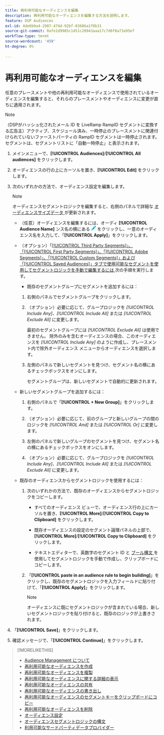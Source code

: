 ```yaml
---
title: 再利用可能なオーディエンスを編集
description: 再利用可能なオーディエンスを編集する方法を説明します。
feature: DSP Audiences
exl-id: 4de6b9a4-2907-474d-92bf-83686a1f0b31
source-git-commit: 0afe1d9985c1451c28943aaa17c7d6f8a73a95ef
workflow-type: tm+mt
source-wordcount: '459'
ht-degree: 0%

---
```


# 再利用可能なオーディエンスを編集

任意のプレースメントや他の再利用可能なオーディエンスで使用されているオーディエンスを編集すると、それらのプレースメントやオーディエンスに変更が直ちに適用されます。<!-- verify -->

>[!NOTE]
>
>（DSPがハッシュ化されたメール ID を LiveRamp RampID セグメントに変換する広告主）アクティブ、スケジュール済み、一時停止のプレースメントに関連付けられていないファーストパーティの RampID セグメントは一時停止されます。 セグメントは、セグメントリストに「自動一時停止」と表示されます。

1. メインメニューで、**[!UICONTROL Audiences]**/**[!UICONTROL All audiences]** をクリックします。

1. オーディエンスの行の上にカーソルを置き、**[!UICONTROL Edit]** をクリックします。

1. 次のいずれかの方法で、オーディエンス設定を編集します。

   >[!NOTE]
   >
   >オーディエンスセグメントロジックを編集すると、右側のパネルで詳細な [ オーディエンスサイズデータ ](audience-about.md) が更新されます。

   * （任意）オーディエンスを編集するには、オーディ **[!UICONTROL Audience Name]** ンス名の横にある ![ 編集 ](/help/dsp/assets/edit.png) をクリックし、一意のオーディエンス名を入力して、「**[!UICONTROL Apply]**」をクリックします。

   * （オプション）「[[!UICONTROL Third Party Segments]」、「[!UICONTROL First Party Segments]」、「[!UICONTROL Adobe Segments]」、「[!UICONTROL Custom Segments]」および「[!UICONTROL Saved Audiences]」タブで使用可能なセグメントを使用してセグメントロジックを手動で編集するには ](audience-settings.md) 次の手順を実行します。

      * 既存のセグメントグループにセグメントを追加するには：

      1. 右側のパネルでセグメントグループをクリックします。

      1. （オプション）必要に応じて、グループロジックを *[!UICONTROL Include Any]*、*[!UICONTROL Include All]* または *[!UICONTROL Exclude All]* に変更します。

         最初のセグメントグループには *[!UICONTROL Exclude All]* は使用できません。 除外のみを含むオーディエンスの場合、このオーディエンスを *[!UICONTROL Include Any]* のように作成し、プレースメント内で除外オーディエンス メニューからオーディエンスを選択します。

      1. 左側のパネルで新しいセグメントを見つけ、セグメント名の横にあるチェックボックスをオンにします。

         セグメントグループは、新しいセグメントで自動的に更新されます。

   * 新しいセグメントグループを追加するには：

      1. 右側のパネルで「**[!UICONTROL + New Group]**」をクリックします。

      1. （オプション）必要に応じて、前のグループと新しいグループの間のロジックを *[!UICONTROL And]* または *[!UICONTROL Or]* に変更します。

      1. 左側のパネルで新しいグループのセグメントを見つけ、セグメント名の横にあるチェックボックスをオンにします。

      1. （オプション）必要に応じて、グループロジックを *[!UICONTROL Include Any]*、*[!UICONTROL Include All]* または *[!UICONTROL Exclude All]* に変更します。

   * 既存のオーディエンスからセグメントロジックを使用するには：

      1. 次のいずれかの方法で、既存のオーディエンスからセグメントロジックをコピーします。

         * すべてのオーディエンス ビューで、オーディエンス行の上にカーソルを置き、**[!UICONTROL More]**/**[!UICONTROL Copy to Clipboard]** をクリックします。

         * 既存オーディエンスの設定のセグメント論理パネルの上部で、**[!UICONTROL More]**/**[!UICONTROL Copy to Clipboard]** をクリックします。

         * テキストエディターで、英数字のセグメント ID と [ ブール構文 ](audience-segment-logic-syntax.md) を使用してセグメントロジックを手動で作成し、クリップボードにコピーします。

      1. 「**[!UICONTROL paste in an audience rule to begin building]**」をクリックし、既存のセグメントロジックを入力フィールドに貼り付けて、「**[!UICONTROL Apply]**」をクリックします。

         >[!NOTE]
         >
         >オーディエンスに既にセグメントロジックが含まれている場合、新しいセグメントロジックを貼り付けると、既存のロジックが上書きされます。

1. 「**[!UICONTROL Save]**」をクリックします。

1. 確認メッセージで、「**[!UICONTROL Continue]**」をクリックします。

>[!MORELIKETHIS]
>
>* [Audience Management について ](audience-about.md)
>* [ 再利用可能なオーディエンスを作成 ](reusable-audience-create.md)
>* [ 再利用可能なオーディエンスを複製 ](reusable-audience-duplicate.md)
>* [ 再利用可能なオーディエンスに関する詳細の表示 ](reusable-audience-view-details.md)
>* [ 再利用可能なオーディエンスの共有 ](reusable-audience-share.md)
>* [ 再利用可能なオーディエンスの書き出し ](reusable-audience-export.md)
>* [ 再利用可能なオーディエンスのセグメントキーをクリップボードにコピー ](reusable-audience-clipboard.md)
>* [ 再利用可能なオーディエンスを削除 ](reusable-audience-delete.md)
>* [ オーディエンス設定 ](audience-settings.md)
>* [ オーディエンスセグメントロジックの構文 ](audience-segment-logic-syntax.md)
>* [ 利用可能なサードパーティデータプロバイダー ](third-party-data-providers.md)
